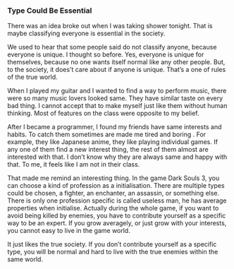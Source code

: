### Type Could Be Essential
There was an idea broke out when I was taking shower tonight. That is maybe classifying everyone is essential in the society.

We used to hear that some people said do not classify anyone, because everyone is unique. I thought so before. Yes, everyone is unique for themselves, because no one wants itself normal like any other people. But, to the society, it does’t care about if anyone is unique. That’s a one of rules of the true world.

When I played my guitar and I wanted to find a way to perform music, there were so many music lovers looked same. They have similar taste on every bad thing. I cannot accept that to make myself just like them without human thinking. Most of features on the class were opposite to my belief.

After I became a programmer, I found my friends have same interests and habits. To catch them sometimes are made me tired and boring . For example, they like Japanese anime, they like playing individual games. If any one of them find a new interest thing, the rest of them almost are interested with that. I don’t know why they are always same and happy with that. To me, it feels like I am not in their class.

That made me remind an interesting thing. In the game Dark Souls 3, you can choose a kind of profession as a initialisation. There are multiple types could be chosen, a fighter, an enchanter, an assassin, or something else. There is only one profession specific is called useless man, he has average properties when initialise. Actually during the whole game, if you want to avoid being killed by enemies, you have to contribute yourself as a specific way to be an expert. If you grow averagely, or just grow with your interests, you cannot easy to live in the game world.

It just likes the true society. If you don’t contribute yourself as a specific type, you will be normal and hard to live with the true enemies within the same world.
